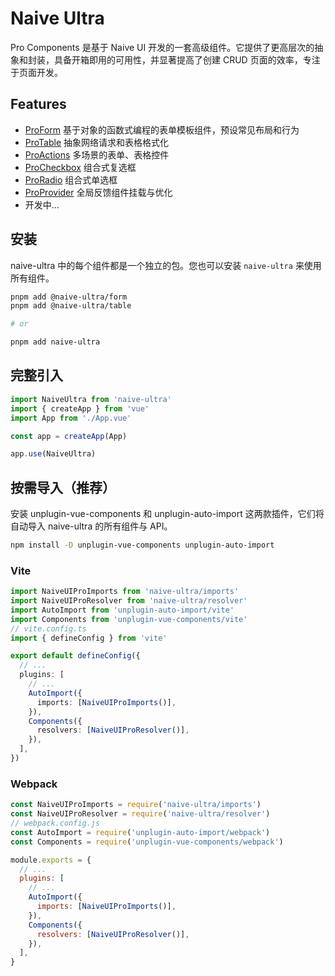 # Naive Ultra

Pro Components 是基于 Naive UI 开发的一套高级组件。它提供了更高层次的抽象和封装，具备开箱即用的可用性，并显著提高了创建 CRUD 页面的效率，专注于页面开发。

## Features

- [ProForm](/zh-CN/components/form/) 基于对象的函数式编程的表单模板组件，预设常见布局和行为
- [ProTable](/zh-CN/components/table/) 抽象网络请求和表格格式化
- [ProActions](/zh-CN/components/actions/) 多场景的表单、表格控件
- [ProCheckbox](/zh-CN/components/checkbox/) 组合式复选框
- [ProRadio](/zh-CN/components/radio/) 组合式单选框
- [ProProvider](/zh-CN/components/provider/) 全局反馈组件挂载与优化
- 开发中...

## 安装

naive-ultra 中的每个组件都是一个独立的包。您也可以安装 `naive-ultra` 来使用所有组件。

```sh
pnpm add @naive-ultra/form
pnpm add @naive-ultra/table

# or

pnpm add naive-ultra
```

## 完整引入

```ts
import NaiveUltra from 'naive-ultra'
import { createApp } from 'vue'
import App from './App.vue'

const app = createApp(App)

app.use(NaiveUltra)
```

## 按需导入（推荐）

安装 unplugin-vue-components 和 unplugin-auto-import 这两款插件，它们将自动导入 naive-ultra 的所有组件与 API。

```sh
npm install -D unplugin-vue-components unplugin-auto-import
```

### Vite

```ts
import NaiveUIProImports from 'naive-ultra/imports'
import NaiveUIProResolver from 'naive-ultra/resolver'
import AutoImport from 'unplugin-auto-import/vite'
import Components from 'unplugin-vue-components/vite'
// vite.config.ts
import { defineConfig } from 'vite'

export default defineConfig({
  // ...
  plugins: [
    // ...
    AutoImport({
      imports: [NaiveUIProImports()],
    }),
    Components({
      resolvers: [NaiveUIProResolver()],
    }),
  ],
})
```

### Webpack

```js
const NaiveUIProImports = require('naive-ultra/imports')
const NaiveUIProResolver = require('naive-ultra/resolver')
// webpack.config.js
const AutoImport = require('unplugin-auto-import/webpack')
const Components = require('unplugin-vue-components/webpack')

module.exports = {
  // ...
  plugins: [
    // ...
    AutoImport({
      imports: [NaiveUIProImports()],
    }),
    Components({
      resolvers: [NaiveUIProResolver()],
    }),
  ],
}
```
